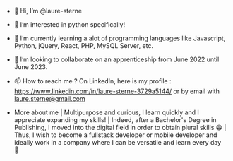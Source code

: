 - 👋 Hi, I’m @laure-sterne
- 👀 I’m interested in python specifically!
- 🌱 I’m currently learning a alot of programming languages like Javascript, Python, jQuery, React, PHP, MySQL Server, etc.
- 💞️ I’m looking to collaborate on an apprenticeship from June 2022 until June 2023.
- 📫 How to reach me ? 
On LinkedIn, here is my profile : https://www.linkedin.com/in/laure-sterne-3729a5144/
or by email with laure.sterne@gmail.com

- More about me 
| Multipurpose and curious, I learn quickly and I appreciate expanding my skills! 
| Indeed, after a Bachelor's Degree in Publishing, I moved into the digital field in order to obtain plural skills 😁 
| Thus, I wish to become a fullstack developer or mobile developer and ideally work in a company where I can be versatile and learn every day 🤩 
